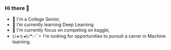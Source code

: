 ### Hi there 👋
- 🍕 I'm a College Senior, 
- 🌱 I’m currently learning Deep Learning 
- 🍜 I'm currently focus on competing on kaggle,
- (ﾉ◕ヮ◕)ﾉ*:･ﾟ✧ I'm looking for opportunities to pursuit a carrer in Machine learning.
<!-- 
![competition](https://road-to-kaggle-grandmaster.vercel.app/api/badges/locbaop/competition)
![dataset](https://road-to-kaggle-grandmaster.vercel.app/api/badges/locbaop/dataset)
![notebook](https://road-to-kaggle-grandmaster.vercel.app/api/badges/locbaop/notebook)
![discussion](https://road-to-kaggle-grandmaster.vercel.app/api/badges/locbaop/discussion) -->
<!--
**BaoLocPham/BaoLocPham** is a ✨ _special_ ✨ repository because its `README.md` (this file) appears on your GitHub profile.

Here are some ideas to get you started:

- 🔭 I’m currently working on ...
- 🌱 I’m currently learning ...
- 👯 I’m looking to collaborate on ...
- 🤔 I’m looking for help with ...
- 💬 Ask me about ...
- 📫 How to reach me: ...
- 😄 Pronouns: ...
- ⚡ Fun fact: ...
-->
